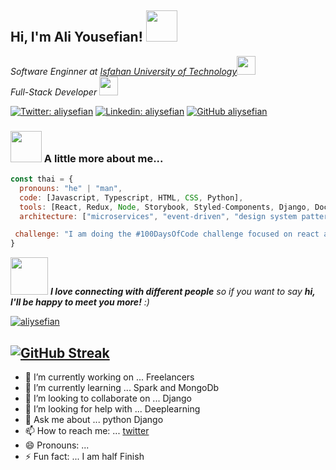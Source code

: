 <h2> Hi, I'm Ali Yousefian! <img src="https://media.giphy.com/media/mGcNjsfWAjY5AEZNw6/giphy.gif" width="50"></h2>
<p><em>Software Enginner at <a href="https://iut.ac.ir/">Isfahan University of Technology</a><img src="https://media.giphy.com/media/fYSnHlufseco8Fh93Z/giphy.gif" width="30"></br>Full-Stack Developer <img src="https://media.giphy.com/media/WUlplcMpOCEmTGBtBW/giphy.gif" width="30"> 
</em></p>

[![Twitter: aliysefian](https://img.shields.io/twitter/follow/aliysefian?style=social)](https://twitter.com/aliysefian)
[![Linkedin: aliysefian](https://img.shields.io/badge/-aliysefian-blue?style=flat-square&logo=Linkedin&logoColor=white&link=https://www.linkedin.com/in/aliysefian/)](https://www.linkedin.com/in/aliysefian/)
[![GitHub aliysefian](https://img.shields.io/github/followers/thaiane?label=follow&style=social)](https://github.com/aliysefian)


### <img src="https://media.giphy.com/media/VgCDAzcKvsR6OM0uWg/giphy.gif" width="50"> A little more about me...  

```javascript
const thai = {
  pronouns: "he" | "man",
  code: [Javascript, Typescript, HTML, CSS, Python],
  tools: [React, Redux, Node, Storybook, Styled-Components, Django, Docker],
  architecture: ["microservices", "event-driven", "design system pattern"],

 challenge: "I am doing the #100DaysOfCode challenge focused on react and typescript"
}
```


<img src="https://media.giphy.com/media/LnQjpWaON8nhr21vNW/giphy.gif" width="60"> <em><b>I love connecting with different people</b> so if you want to say <b>hi, I'll be happy to meet you more!</b> :)</em>

[![aliysefian](http://github-readme-streak-stats.herokuapp.com?user=aliysefian&theme=shades-of-purple)](https://git.io/streak-stats)
	
[![GitHub Streak](http://github-readme-streak-stats.herokuapp.com?user=aliysefian&theme=dark&hide_border=true)](https://git.io/streak-stats)
---
- 🔭 I’m currently working on ... Freelancers
- 🌱 I’m currently learning ... Spark and MongoDb
- 👯 I’m looking to collaborate on ... Django
- 🤔 I’m looking for help with ... Deeplearning
- 💬 Ask me about ... python Django
- 📫 How to reach me: ... [twitter](@aliysefian)
- 😄 Pronouns: ...
- ⚡ Fun fact: ... I am half Finish



